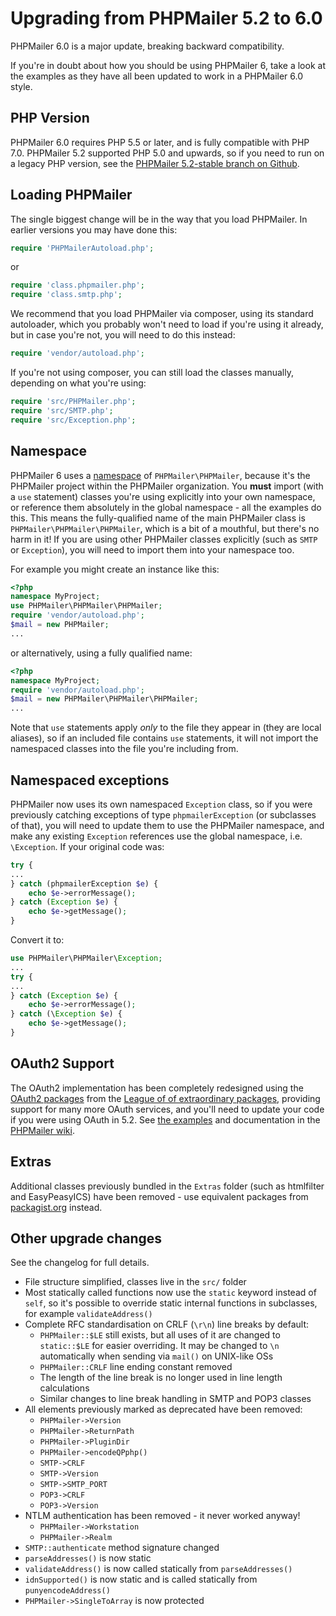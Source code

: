 # Upgrading from PHPMailer 5.2 to 6.0

PHPMailer 6.0 is a major update, breaking backward compatibility.

If you're in doubt about how you should be using PHPMailer 6, take a look at the examples as they have all been updated to work in a PHPMailer 6.0 style.

## PHP Version

PHPMailer 6.0 requires PHP 5.5 or later, and is fully compatible with PHP 7.0. PHPMailer 5.2 supported PHP 5.0 and upwards, so if you need to run on a legacy PHP version, see the [PHPMailer 5.2-stable branch on Github](https://github.com/PHPMailer/PHPMailer/tree/5.2-stable).

## Loading PHPMailer
 
The single biggest change will be in the way that you load PHPMailer. In earlier versions you may have done this:

```php
require 'PHPMailerAutoload.php';
```

or

```php
require 'class.phpmailer.php';
require 'class.smtp.php';
```

We recommend that you load PHPMailer via composer, using its standard autoloader, which you probably won't need to load if you're using it already, but in case you're not, you will need to do this instead:

```php
require 'vendor/autoload.php';
```

If you're not using composer, you can still load the classes manually, depending on what you're using:

```php
require 'src/PHPMailer.php';
require 'src/SMTP.php';
require 'src/Exception.php';
```

## Namespace
PHPMailer 6 uses a [namespace](http://php.net/manual/en/language.namespaces.rationale.php) of `PHPMailer\PHPMailer`, because it's the PHPMailer project within the PHPMailer organization. You **must** import (with a `use` statement) classes you're using explicitly into your own namespace, or reference them absolutely in the global namespace - all the examples do this. This means the fully-qualified name of the main PHPMailer class is `PHPMailer\PHPMailer\PHPMailer`, which is a bit of a mouthful, but there's no harm in it! If you are using other PHPMailer classes explicitly (such as `SMTP` or `Exception`), you will need to import them into your namespace too.

For example you might create an instance like this:

```php
<?php
namespace MyProject;
use PHPMailer\PHPMailer\PHPMailer;
require 'vendor/autoload.php';
$mail = new PHPMailer;
...
```

or alternatively, using a fully qualified name:

```php
<?php
namespace MyProject;
require 'vendor/autoload.php';
$mail = new PHPMailer\PHPMailer\PHPMailer;
...
```

Note that `use` statements apply *only* to the file they appear in (they are local aliases), so if an included file contains `use` statements, it will not import the namespaced classes into the file you're including from.

## Namespaced exceptions
PHPMailer now uses its own namespaced `Exception` class, so if you were previously catching exceptions of type `phpmailerException` (or subclasses of that), you will need to update them to use the PHPMailer namespace, and make any existing `Exception` references use the global namespace, i.e. `\Exception`. If your original code was:

```php
try {
...
} catch (phpmailerException $e) {
    echo $e->errorMessage();
} catch (Exception $e) {
    echo $e->getMessage();
}
```

Convert it to:

```php
use PHPMailer\PHPMailer\Exception;
...
try {
...
} catch (Exception $e) {
    echo $e->errorMessage();
} catch (\Exception $e) {
    echo $e->getMessage();
}
```

## OAuth2 Support
The OAuth2 implementation has been completely redesigned using the [OAuth2 packages](http://oauth2-client.thephpleague.com) from the [League of of extraordinary packages](http://thephpleague.com), providing support for many more OAuth services, and you'll need to update your code if you were using OAuth in 5.2. See [the examples](https://github.com/PHPMailer/PHPMailer/tree/master/examples) and documentation in the [PHPMailer wiki](https://github.com/PHPMailer/PHPMailer/wiki).

## Extras
Additional classes previously bundled in the `Extras` folder (such as htmlfilter and EasyPeasyICS) have been removed - use equivalent packages from [packagist.org](https://packagist.org) instead.

## Other upgrade changes
See the changelog for full details.
* File structure simplified, classes live in the `src/` folder
* Most statically called functions now use the `static` keyword instead of `self`, so it's possible to override static internal functions in subclasses, for example `validateAddress()`
* Complete RFC standardisation on CRLF (`\r\n`) line breaks by default:
  * `PHPMailer::$LE` still exists, but all uses of it are changed to `static::$LE` for easier overriding. It may be changed to `\n` automatically when sending via `mail()` on UNIX-like OSs
  * `PHPMailer::CRLF` line ending constant removed
  * The length of the line break is no longer used in line length calculations
  * Similar changes to line break handling in SMTP and POP3 classes
* All elements previously marked as deprecated have been removed:
  * `PHPMailer->Version`
  * `PHPMailer->ReturnPath`
  * `PHPMailer->PluginDir`
  * `PHPMailer->encodeQPphp()`
  * `SMTP->CRLF`
  * `SMTP->Version`
  * `SMTP->SMTP_PORT`
  * `POP3->CRLF`
  * `POP3->Version`
* NTLM authentication has been removed - it never worked anyway!
  * `PHPMailer->Workstation`
  * `PHPMailer->Realm`
* `SMTP::authenticate` method signature changed
* `parseAddresses()` is now static
* `validateAddress()` is now called statically from `parseAddresses()`
* `idnSupported()` is now static and is called statically from `punyencodeAddress()`
* `PHPMailer->SingleToArray` is now protected
